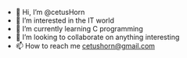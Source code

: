 - 👋 Hi, I’m @cetusHorn
- 👀 I’m interested in the IT world
- 🌱 I’m currently learning C programming
- 💞️ I’m looking to collaborate on anything interesting
- 📫 How to reach me cetushorn@gmail.com

<!---
cetusHorn/cetusHorn is a ✨ special ✨ repository because its `README.md` (this file) appears on your GitHub profile.
You can click the Preview link to take a look at your changes.
--->
